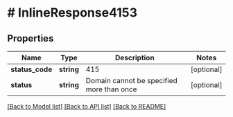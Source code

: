 # # InlineResponse4153

## Properties

Name | Type | Description | Notes
------------ | ------------- | ------------- | -------------
**status_code** | **string** | 415 | [optional]
**status** | **string** | Domain cannot be specified more than once | [optional]

[[Back to Model list]](../../README.md#models) [[Back to API list]](../../README.md#endpoints) [[Back to README]](../../README.md)
